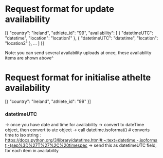 
# Request format for update availability

[{
	"country": "Ireland",
	"athlete_id": "99",
	"availability": [
        {
			"datetimeUTC": "datetime",
			"location": "location1"
		},
		{
			"datetimeUTC": "datetime",
			"location": "location2"
		},
        ...
	]
}]

Note: you can send several availability uploads at once, these availability items are shown above^


# Request format for initialise athelte availability

[{
	"country": "Ireland",
	"athlete_id": "99"
}]

### datetimeUTC

-> once you have date and time for availability -> convert to dateTime object, then convert to utc object
-> call datetime.isoformat() # converts time to iso string : https://docs.python.org/3/library/datetime.html#:~:text=datetime.-,isoformat,-(sep%3D%27T%27%2C%20timespec
-> send this as datetimeUTC field, for each item in availability

